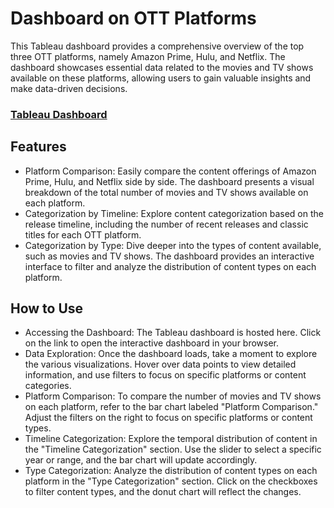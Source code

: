 # Dashboard on OTT Platforms
This Tableau dashboard provides a comprehensive overview of the top three OTT platforms, namely Amazon Prime, Hulu, and Netflix. The dashboard showcases essential data related to the movies and TV shows available on these platforms, allowing users to gain valuable insights and make data-driven decisions.

### <a href='https://public.tableau.com/app/profile/pavithra.moorthy3267/viz/G24_OTTPlatforms/Dashboard1'> Tableau Dashboard </a>

## Features
* Platform Comparison: Easily compare the content offerings of Amazon Prime, Hulu, and Netflix side by side. The dashboard presents a visual breakdown of the total number of movies and TV shows available on each platform.
* Categorization by Timeline: Explore content categorization based on the release timeline, including the number of recent releases and classic titles for each OTT platform.
* Categorization by Type: Dive deeper into the types of content available, such as movies and TV shows. The dashboard provides an interactive interface to filter and analyze the distribution of content types on each platform.

## How to Use
* Accessing the Dashboard: The Tableau dashboard is hosted here. Click on the link to open the interactive dashboard in your browser.
* Data Exploration: Once the dashboard loads, take a moment to explore the various visualizations. Hover over data points to view detailed information, and use filters to focus on specific platforms or content categories.
* Platform Comparison: To compare the number of movies and TV shows on each platform, refer to the bar chart labeled "Platform Comparison." Adjust the filters on the right to focus on specific platforms or content types.
* Timeline Categorization: Explore the temporal distribution of content in the "Timeline Categorization" section. Use the slider to select a specific year or range, and the bar chart will update accordingly.
* Type Categorization: Analyze the distribution of content types on each platform in the "Type Categorization" section. Click on the checkboxes to filter content types, and the donut chart will reflect the changes.


